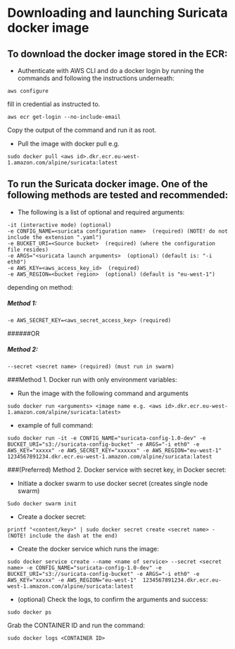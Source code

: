 # Downloading and launching Suricata docker image  
## To download the docker image stored in the ECR: 

* Authenticate with AWS CLI and do a docker login by running the commands and following the instructions underneath:
``` 
aws configure
```
fill in credential as instructed to.
```
aws ecr get-login --no-include-email
```
Copy the output of the command and run it as root.

* Pull the image with docker pull e.g. 
```
sudo docker pull <aws id>.dkr.ecr.eu-west-1.amazon.com/alpine/suricata:latest 
```

## To run the Suricata docker image. One of the following methods are tested and recommended: 
* The following is a list of optional and required arguments: 
```
-it (interactive mode) (optional) 
-e CONFIG_NAME=<suricata configuration name>  (required) (NOTE! do not include the extension ".yaml") 
-e BUCKET_URI=<Source bucket>  (required) (where the configuration file resides) 
-e ARGS="<suricata launch arguments>  (optional) (default is: "-i eth0") 
-e AWS_KEY=<aws_access_key_id>  (required) 
-e AWS_REGION=<bucket region>  (optional) (default is "eu-west-1") 
```
depending on method: 

##### Method 1: 
```
-e AWS_SECRET_KEY=<aws_secret_access_key> (required) 
```
######OR 

##### Method 2: 

```
--secret <secret name> (required) (must run in swarm) 
```
###Method 1. Docker run with only environment variables: 
* Run the image with the following command and arguments 
```
sudo docker run <arguments> <image name e.g. <aws id>.dkr.ecr.eu-west-1.amazon.com/alpine/suricata:latest>
```
* example of full command: 
```
sudo docker run -it -e CONFIG_NAME="suricata-config-1.0-dev" -e BUCKET_URI="s3://suricata-config-bucket" -e ARGS="-i eth0" -e AWS_KEY="xxxxx" -e AWS_SECRET_KEY="xxxxxx" -e AWS_REGION="eu-west-1" 1234567891234.dkr.ecr.eu-west-1.amazon.com/alpine/suricata:latest 
```

###(Preferred) Method 2. Docker service with secret key, in Docker secret: 
* Initiate a docker swarm to use docker secret (creates single node swarm)
``` 
Sudo docker swarm init 
```

* Create a docker secret:
``` 
printf "<content/key>" | sudo docker secret create <secret name> - (NOTE! include the dash at the end) 
```

* Create the docker service which runs the image: 
```
sudo docker service create --name <name of service> --secret <secret name> -e CONFIG_NAME="suricata-config-1.0-dev" -e BUCKET_URI="s3://suricata-config-bucket" -e ARGS="-i eth0" -e AWS_KEY="xxxxx" -e AWS_REGION="eu-west-1"  1234567891234.dkr.ecr.eu-west-1.amazon.com/alpine/suricata:latest 
```

* (optional) 
Check the logs, to confirm the arguments and success: 
```
sudo docker ps
``` 
Grab the CONTAINER ID and run the command:
``` 
sudo docker logs <CONTAINER ID>
```